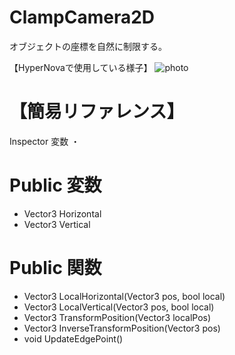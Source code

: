 # ClampCamera2D
オブジェクトの座標を自然に制限する。

【HyperNovaで使用している様子】
![photo](https://user-images.githubusercontent.com/62167170/135420826-ba6d20b7-b309-40db-996b-9e0dcee97285.png)

# 【簡易リファレンス】
Inspector 変数
・

# Public 変数
* Vector3 Horizontal
* Vector3 Vertical

# Public 関数
* Vector3 LocalHorizontal(Vector3 pos, bool local)
* Vector3 LocalVertical(Vector3 pos, bool local)
* Vector3 TransformPosition(Vector3 localPos)
* Vector3 InverseTransformPosition(Vector3 pos)
* void UpdateEdgePoint()
